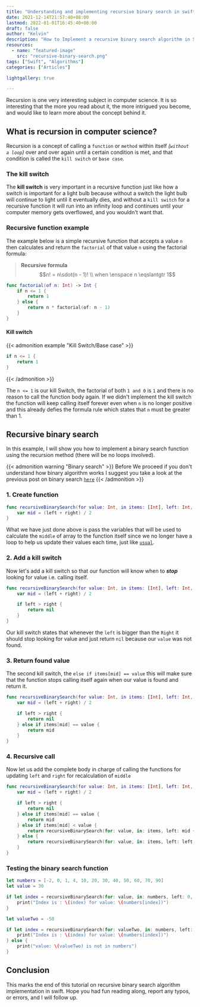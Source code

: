 ```yaml
---
title: "Understanding and implementing recursive binary search in swift"
date: 2021-12-14T21:57:40+08:00
lastmod: 2022-01-01T16:45:40+08:00
draft: false
author: "Kelvin"
description: "How to Implement a recursive binary search algorithm in Swift."
resources:
  - name: "featured-image"
    src: "recursive-binary-search.png"
tags: ["Swift", "Algorithms"]
categories: ["Articles"]

lightgallery: true

---
```


<!--more-->

Recursion is one very interesting subject in computer science. It is so interesting that the more you read about it,
the more intrigued you become, and would like to learn more about the concept behind it.

## What is recursion in computer science?

Recursion is a concept of calling a `function` or `method` within itself *(`without a loop`)* over and over again until
a certain condition is met, and that condition is called the `kill switch` or `base case`.

### The kill switch

The **kill switch** is very important in a recursive function just like how a switch is important for a light
bulb because without a switch the light bulb will continue to light until it eventually dies, and without
a `kill switch` for a recursive function it will run into an infinity loop and continues until your
computer memory gets overflowed, and you wouldn't want that.


### Recursive function example

The example below is a simple recursive function that accepts a value `n` then calculates and return
the `factorial` of that value `n` using the factorial formula:

> **Recursive formula**
$$n! = n\sdot(n - 1)! \\ when \enspace n \eqslantgtr 1$$


```swift
func factorial(of n: Int) -> Int {
    if n <= 1 {
        return 1
    } else {
        return n * factorial(of: n - 1)
    }
}
```

#### Kill switch

{{< admonition example "Kill Switch/Base case" >}}
``` swift
if n <= 1 {
    return 1
}
```
{{< /admonition >}}


The `n <= 1` is our kill Switch, the factorial of both `1 and 0` is `1`  and there is no reason to call the
function body again. If we didn't implement the kill switch the function will keep calling itself forever
even when `n` is no longer positive and this already defies the formula rule which states that `n` must
be greater than 1.

## Recursive binary search

In this example, I will show you how to implement a binary search function using the recursion method
(there will be no loops involved).

{{< admonition warning "Binary search" >}}
Before We proceed if you don't understand how binary algorithm works I suggest you take a look at the previous post on
binary search [`here`](/posts/implementing-binary-search-in-swift)
{{< /admonition >}}

### 1. Create function

```swift
func recursiveBinarySearch(for value: Int, in items: [Int], left: Int, right: Int) -> Int? {
    var mid = (left + right) / 2
}
```

What we have just done above is pass the variables that will be used to calculate the `middle` of array to the function
itself since we no longer have a loop to help us update their values each time, just like [`usual`](/posts/implementing-binary-search-in-swift).

### 2. Add a kill switch
Now let's add a kill switch so that our function will know when to _**stop**_ looking for value i.e. calling itself.

``` swift
func recursiveBinarySearch(for value: Int, in items: [Int], left: Int, right: Int) -> Int? {
    var mid = (left + right) / 2

    if left > right {
        return nil
    }
}
```

Our kill switch states that whenever the `left` is bigger than the `Right` it should stop looking for value and
just return `nil` because our `value` was not found.

### 3. Return found value
The second kill switch, the `else if items[mid] == value` this will make sure that the function stops calling
itself again when our value is found and return it.

```swift
func recursiveBinarySearch(for value: Int, in items: [Int], left: Int, right: Int) -> Int? {
    var mid = (left + right) / 2

    if left > right {
        return nil
    } else if items[mid] == value {
        return mid
    }
}
```

### 4. Recursive call
Now let us add the complete body in charge of calling the functions for updating
`left` and `right` for recalculation of `middle`

```swift
func recursiveBinarySearch(for value: Int, in items: [Int], left: Int, right: Int) -> Int? {
    var mid = (left + right) / 2

    if left > right {
        return nil
    } else if items[mid] == value {
        return mid
    } else if items[mid] < value {
        return recursiveBinarySearch(for: value, in: items, left: mid + 1, right: right)
    } else {
        return recursiveBinarySearch(for: value, in: items, left: left, right: mid - 1)
    }
}
```

### Testing the binary search function

```swift
let numbers = [-2, 0, 1, 4, 10, 20, 30, 40, 50, 60, 70, 90]
let value = 30

if let index = recursiveBinarySearch(for: value, in: numbers, left: 0, right: numbers.count - 1) {
    print("Index is : \(index) for value: \(numbers[index])")
}

let valueTwo = -50

if let index = recursiveBinarySearch(for: valueTwo, in: numbers, left: 0, right: numbers.count - 1) {
    print("Index is : \(index) for value: \(numbers[index])")
} else {
    print("value: \(valueTwo) is not in numbers")
}
```

## Conclusion

This marks the end of this tutorial on recursive binary search algorithm implementation in swift.
Hope you had fun reading along, report any typos, or errors, and I will follow up.